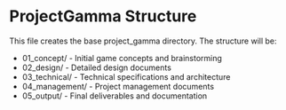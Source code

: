 # ProjectGamma Structure

This file creates the base project_gamma directory. The structure will be:

- 01_concept/ - Initial game concepts and brainstorming
- 02_design/ - Detailed design documents
- 03_technical/ - Technical specifications and architecture
- 04_management/ - Project management documents
- 05_output/ - Final deliverables and documentation